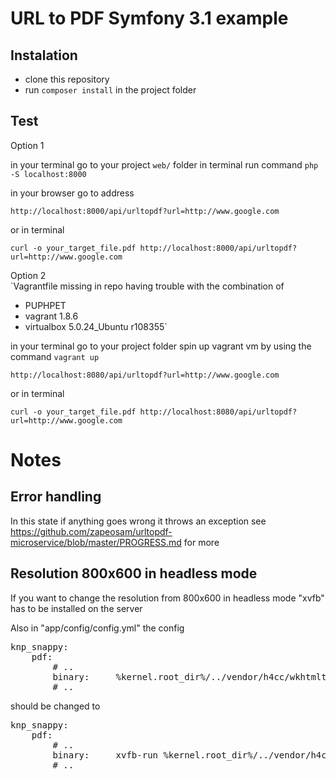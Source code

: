 URL to PDF Symfony 3.1 example
==================

Instalation
-------------

- clone this repository 
- run `composer install` in the project folder


Test
----
Option 1 

in your terminal go to your project `web/` folder
in terminal run command `php -S localhost:8000` 

in your browser go to address

`http://localhost:8000/api/urltopdf?url=http://www.google.com`

or in terminal

`curl -o your_target_file.pdf http://localhost:8000/api/urltopdf?url=http://www.google.com`

Option 2   
`Vagrantfile missing in repo 
having trouble with the combination of
- PUPHPET 
- vagrant 1.8.6 
- virtualbox 5.0.24_Ubuntu r108355`

in your terminal go to your project folder
spin up vagrant vm by using the command `vagrant up` 

`http://localhost:8080/api/urltopdf?url=http://www.google.com`

or in terminal

`curl -o your_target_file.pdf http://localhost:8080/api/urltopdf?url=http://www.google.com`

Notes
=========

Error handling 
-------------

In this state if anything goes wrong it throws an exception
see https://github.com/zapeosam/urltopdf-microservice/blob/master/PROGRESS.md for more 

Resolution 800x600 in headless mode
-------------

If you want to change the resolution from 800x600 in headless mode
"xvfb" has to be installed on the server

Also in "app/config/config.yml" the config

<pre>
knp_snappy:  
    pdf:
        # ..
        binary:     %kernel.root_dir%/../vendor/h4cc/wkhtmltopdf-amd64/bin/wkhtmltopdf-amd64
        # ..
</pre>

should be changed to 

<pre>
knp_snappy:  
    pdf:
        # ..
        binary:     xvfb-run %kernel.root_dir%/../vendor/h4cc/wkhtmltopdf-amd64/bin/wkhtmltopdf-amd64
        # ..
</pre>